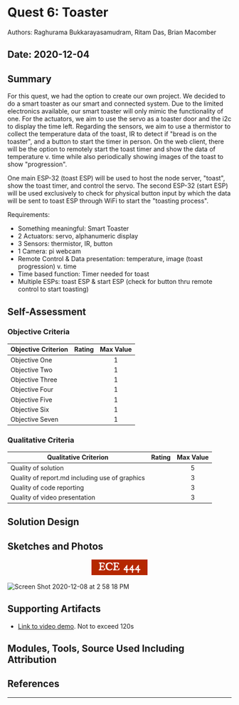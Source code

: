 # Quest 6: Toaster

Authors: Raghurama Bukkarayasamudram, Ritam Das, Brian Macomber

## Date: 2020-12-04

## Summary

For this quest, we had the option to create our own project. We decided to do a smart toaster as our smart and connected system. Due to the limited electronics available, our smart toaster will only mimic the functionality of one. For the actuators, we aim to use the servo as a toaster door and the i2c to display the time left. Regarding the sensors, we aim to use a thermistor to collect the temperature data of the toast, IR to detect if "bread is on the toaster", and a button to start the timer in person. On the web client, there will be the option to remotely start the toast timer and show the data of temperature v. time while also periodically showing images of the toast to show "progression".

One main ESP-32 (toast ESP) will be used to host the node server, "toast", show the toast timer, and control the servo. The second ESP-32 (start ESP) will be used exclusively to check for physical button input by which the data will be sent to toast ESP through WiFi to start the "toasting process".

Requirements: 
- Something meaningful: Smart Toaster
- 2 Actuators: servo, alphanumeric display
- 3 Sensors: thermistor, IR, button
- 1 Camera: pi webcam
- Remote Control & Data presentation: temperature, image (toast progression) v. time
- Time based function: Timer needed for toast
- Multiple ESPs: toast ESP & start ESP (check for button thru remote control to start toasting)

## Self-Assessment

### Objective Criteria

| Objective Criterion | Rating | Max Value |
| ------------------- | :----: | :-------: |
| Objective One       |        |     1     |
| Objective Two       |        |     1     |
| Objective Three     |        |     1     |
| Objective Four      |        |     1     |
| Objective Five      |        |     1     |
| Objective Six       |        |     1     |
| Objective Seven     |        |     1     |

### Qualitative Criteria

| Qualitative Criterion                          | Rating | Max Value |
| ---------------------------------------------- | :----: | :-------: |
| Quality of solution                            |        |     5     |
| Quality of report.md including use of graphics |        |     3     |
| Quality of code reporting                      |        |     3     |
| Quality of video presentation                  |        |     3     |

## Solution Design

## Sketches and Photos

<center><img src="./images/ece444.png" width="25%" /></center>  
<center> </center>

![Screen Shot 2020-12-08 at 2 58 18 PM](https://user-images.githubusercontent.com/37518854/101534954-e4eab800-3965-11eb-8372-56eaa3a5ecab.png)

## Supporting Artifacts

- [Link to video demo](). Not to exceed 120s

## Modules, Tools, Source Used Including Attribution

## References

---
